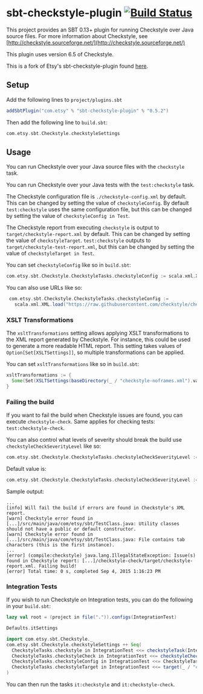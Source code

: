 # sbt-checkstyle-plugin [![Build Status](https://travis-ci.org/etsy/sbt-checkstyle-plugin.svg?branch=master)](https://travis-ci.org/etsy/sbt-checkstyle-plugin)

This project provides an SBT 0.13+ plugin for running Checkstyle over
Java source files.  For more information about Checkstyle, see
[http://checkstyle.sourceforge.net/](http://checkstyle.sourceforge.net/)

This plugin uses version 6.5 of Checkstyle.

This is a fork of Etsy's sbt-checkstyle-plugin found [here](https://github.com/etsy/sbt-checkstyle-plugin).

## Setup

Add the following lines to `project/plugins.sbt`

```scala
addSbtPlugin("com.etsy" % "sbt-checkstyle-plugin" % "0.5.2")
```

Then add the following line to `build.sbt`:

```scala
com.etsy.sbt.Checkstyle.checkstyleSettings
```

## Usage

You can run Checkstyle over your Java source files with the `checkstyle` task.

You can run Checkstyle over your Java tests with the `test:checkstyle` task.

The Checkstyle configuration file is `./checkstyle-config.xml` by default.
This can be changed by setting the value of `checkstyleConfig`.
By default `test:checkstyle` uses the same configuration file,
but this can be changed by setting the value of `checkstyleConfig in Test`.

The Checkstyle report from executing `checkstyle` is output to `target/checkstyle-report.xml` by default.
This can be changed by setting the value of `checkstyleTarget`.
`test:checkstyle` outputs to `target/checkstyle-test-report.xml`, but this can be changed by
setting the value of `checkstyleTarget in Test`.

You can set `checkstyleConfig` like so in `build.sbt`:
```scala
com.etsy.sbt.Checkstyle.CheckstyleTasks.checkstyleConfig := scala.xml.XML.loadFile(file("checkstyle-config.xml"))
```

You can also use URLs like so:
```scala
 com.etsy.sbt.Checkstyle.CheckstyleTasks.checkstyleConfig :=
   scala.xml.XML.load("https://raw.githubusercontent.com/checkstyle/checkstyle/master/config/checkstyle_checks.xml")
```

### XSLT Transformations
The `xsltTransformations` setting allows applying XSLT transformations to the XML report generated by Checkstyle.
For instance, this could be used to generate a more readable HTML report.
This setting takes values of `Option[Set[XSLTSettings]]`, so multiple transformations can be applied.

You can set `xsltTransformations` like so in `build.sbt`:
```scala
xsltTransformations := {
  Some(Set(XSLTSettings(baseDirectory(_ / "checkstyle-noframes.xml").value, target(_ / "checkstyle-report.html").value)))
}
```

### Failing the build

If you want to fail the build when Checkstyle issues are found, you can execute `checkstyle-check`.
Same applies for checking tests: `test:checkstyle-check`.

You can also control what levels of severity should break the build use `checkstyleCheckSeverityLevel` like so:
 ```scala
com.etsy.sbt.Checkstyle.CheckstyleTasks.checkstyleCheckSeverityLevel := Set("ignore", "info", "warning", "error")
```

Default value is:
```scala
com.etsy.sbt.Checkstyle.CheckstyleTasks.checkstyleCheckSeverityLevel := Set("error")
```

Sample output:
```
...
[info] Will fail the build if errors are found in Checkstyle's XML report.
[warn] Checkstyle error found in [...]/src/main/java/com/etsy/sbt/TestClass.java: Utility classes should not have a public or default constructor.
[warn] Checkstyle error found in [...]/src/main/java/com/etsy/sbt/TestClass.java: File contains tab characters (this is the first instance).
...
[error] (compile:checkstyle) java.lang.IllegalStateException: Issue(s) found in Checkstyle report: [...]/checkstyle-check/target/checkstyle-report.xml. Failing build!
[error] Total time: 0 s, completed Sep 4, 2015 1:16:23 PM
```

### Integration Tests

If you wish to run Checkstyle on Integration tests, you can do the following in your `build.sbt`:
```scala
lazy val root = (project in file(".")).configs(IntegrationTest)

Defaults.itSettings

import com.etsy.sbt.Checkstyle._
com.etsy.sbt.Checkstyle.checkstyleSettings ++ Seq(
  CheckstyleTasks.checkstyle in IntegrationTest <<= checkstyleTask(IntegrationTest),
  CheckstyleTasks.checkstyleCheck in IntegrationTest <<= checkstyleCheckTask(IntegrationTest),
  CheckstyleTasks.checkstyleConfig in IntegrationTest <<= CheckstyleTasks.checkstyleConfig,    // re-use config
  CheckstyleTasks.checkstyleTarget in IntegrationTest <<= target(_ / "checkstyle-integration-test-report.xml")  //report path
)
```

You can then run the tasks `it:checkstyle` and `it:checkstyle-check`.